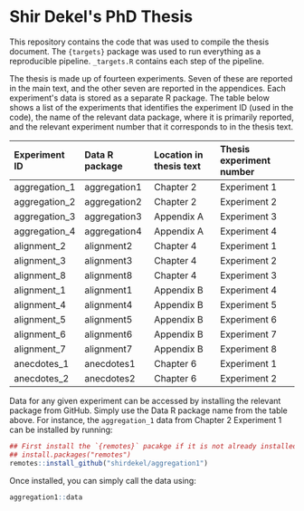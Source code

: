 # Shir Dekel's PhD Thesis

This repository contains the code that was used to compile the thesis document.
The `{targets}` package was used to run everything as a reproducible pipeline.
`_targets.R` contains each step of the pipeline.

The thesis is made up of fourteen experiments. Seven of these are reported in
the main text, and the other seven are reported in the appendices. Each
experiment's data is stored as a separate R package. The table below shows a
list of the experiments that identifies the experiment ID (used in the code),
the name of the relevant data package, where it is primarily reported, and the
relevant experiment number that it corresponds to in the thesis text.

<!-- ```r -->
<!-- tibble::tribble( -->
<!--   ~`Experiment ID`, ~`Data R package`, ~`Location in thesis text`, ~`Thesis experiment number`, -->
<!--   "aggregation_1",   "aggregation1", "Chapter 2", "Experiment 1", -->
<!--   "aggregation_2",   "aggregation2", "Chapter 2", "Experiment 2", -->
<!--   "aggregation_3",   "aggregation3", "Appendix A", "Experiment 3", -->
<!--   "aggregation_4",   "aggregation4", "Appendix A", "Experiment 4", -->
<!--   "alignment_2",   "alignment2", "Chapter 4", "Experiment 1", -->
<!--   "alignment_3",   "alignment3", "Chapter 4", "Experiment 2", -->
<!--   "alignment_8",   "alignment8", "Chapter 4", "Experiment 3", -->
<!--   "alignment_1",   "alignment1", "Appendix B", "Experiment 4", -->
<!--   "alignment_4",   "alignment4", "Appendix B", "Experiment 5", -->
<!--   "alignment_5",   "alignment5", "Appendix B", "Experiment 6", -->
<!--   "alignment_6",   "alignment6", "Appendix B", "Experiment 7", -->
<!--   "alignment_7",   "alignment7", "Appendix B", "Experiment 8", -->
<!--   "anecdotes_1",   "anecdotes1", "Chapter 6", "Experiment 1", -->
<!--   "anecdotes_2",   "anecdotes2", "Chapter 6", "Experiment 2", -->
<!--   ) %>% -->
<!--   kableExtra::kbl(format = "markdown") -->
<!-- ``` -->

|Experiment ID |Data R package |Location in thesis text |Thesis experiment number |
|:-------------|:--------------|:-----------------------|:------------------------|
|aggregation_1 |aggregation1   |Chapter 2               |Experiment 1             |
|aggregation_2 |aggregation2   |Chapter 2               |Experiment 2             |
|aggregation_3 |aggregation3   |Appendix A              |Experiment 3             |
|aggregation_4 |aggregation4   |Appendix A              |Experiment 4             |
|alignment_2   |alignment2     |Chapter 4               |Experiment 1             |
|alignment_3   |alignment3     |Chapter 4               |Experiment 2             |
|alignment_8   |alignment8     |Chapter 4               |Experiment 3             |
|alignment_1   |alignment1     |Appendix B              |Experiment 4             |
|alignment_4   |alignment4     |Appendix B              |Experiment 5             |
|alignment_5   |alignment5     |Appendix B              |Experiment 6             |
|alignment_6   |alignment6     |Appendix B              |Experiment 7             |
|alignment_7   |alignment7     |Appendix B              |Experiment 8             |
|anecdotes_1   |anecdotes1     |Chapter 6               |Experiment 1             |
|anecdotes_2   |anecdotes2     |Chapter 6               |Experiment 2             |

Data for any given experiment can be accessed by installing the relevant package
from GitHub. Simply use the Data R package name from the table above. For
instance, the `aggregation_1` data from Chapter 2 Experiment 1 can be installed
by running:

```r
## First install the `{remotes}` pacakge if it is not already installed by using:
## install.packages("remotes")
remotes::install_github("shirdekel/aggregation1")
```

Once installed, you can simply call the data using:

```r
aggregation1::data
```
